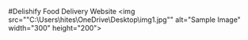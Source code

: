 #Delishify
Food Delivery Website
<img src=""C:\Users\hites\OneDrive\Desktop\img1.jpg"" alt="Sample Image" width="300" height="200">
